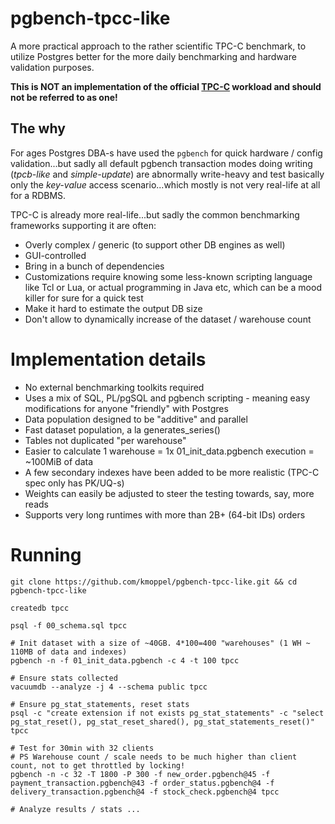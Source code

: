 # pgbench-tpcc-like

A more practical approach to the rather scientific TPC-C benchmark, to utilize Postgres better for the more daily
benchmarking and hardware validation purposes.

**This is NOT an implementation of the official [TPC-C](https://www.tpc.org/tpc_documents_current_versions/current_specifications5.asp)
workload and should not be referred to as one!**

## The why

For ages Postgres DBA-s have used the `pgbench` for quick hardware / config validation...but sadly all default
pgbench transaction modes doing writing (*tpcb-like* and *simple-update*) are abnormally write-heavy and test
basically only the *key-value* access scenario...which mostly is not very real-life at all for a RDBMS.

TPC-C is already more real-life...but sadly the common benchmarking frameworks supporting it are often:
* Overly complex / generic (to support other DB engines as well)
* GUI-controlled
* Bring in a bunch of dependencies
* Customizations require knowing some less-known scripting language like Tcl or Lua, or actual programming in Java etc,
  which can be a mood killer for sure for a quick test
* Make it hard to estimate the output DB size
* Don't allow to dynamically increase of the dataset / warehouse count

# Implementation details

* No external benchmarking toolkits required
* Uses a mix of SQL, PL/pgSQL and pgbench scripting - meaning easy modifications for anyone "friendly" with Postgres
* Data population designed to be "additive" and parallel
* Fast dataset population, a la generates_series()
* Tables not duplicated "per warehouse"
* Easier to calculate 1 warehouse = 1x 01_init_data.pgbench execution = ~100MiB of data
* A few secondary indexes have been added to be more realistic (TPC-C spec only has PK/UQ-s)
* Weights can easily be adjusted to steer the testing towards, say, more reads
* Supports very long runtimes with more than 2B+ (64-bit IDs) orders 

# Running

```
git clone https://github.com/kmoppel/pgbench-tpcc-like.git && cd pgbench-tpcc-like 

createdb tpcc

psql -f 00_schema.sql tpcc 

# Init dataset with a size of ~40GB. 4*100=400 "warehouses" (1 WH ~ 110MB of data and indexes)
pgbench -n -f 01_init_data.pgbench -c 4 -t 100 tpcc 

# Ensure stats collected
vacuumdb --analyze -j 4 --schema public tpcc

# Ensure pg_stat_statements, reset stats
psql -c "create extension if not exists pg_stat_statements" -c "select pg_stat_reset(), pg_stat_reset_shared(), pg_stat_statements_reset()" tpcc

# Test for 30min with 32 clients
# PS Warehouse count / scale needs to be much higher than client count, not to get throttled by locking!
pgbench -n -c 32 -T 1800 -P 300 -f new_order.pgbench@45 -f payment_transaction.pgbench@43 -f order_status.pgbench@4 -f delivery_transaction.pgbench@4 -f stock_check.pgbench@4 tpcc

# Analyze results / stats ...
```
